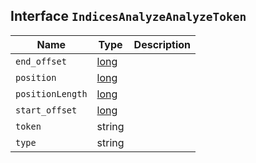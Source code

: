 ## Interface `IndicesAnalyzeAnalyzeToken`

| Name | Type | Description |
| - | - | - |
| `end_offset` | [long](./long.md) | &nbsp; |
| `position` | [long](./long.md) | &nbsp; |
| `positionLength` | [long](./long.md) | &nbsp; |
| `start_offset` | [long](./long.md) | &nbsp; |
| `token` | string | &nbsp; |
| `type` | string | &nbsp; |
